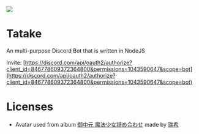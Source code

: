 ![](https://web-static.vercel.app/tatake-banner.png)
# Tatake
An multi-purpose Discord Bot that is written in NodeJS

Invite: [https://discord.com/api/oauth2/authorize?client_id=846778609372364800&permissions=1043590647&scope=bot](https://discord.com/api/oauth2/authorize?client_id=846778609372364800&permissions=1043590647&scope=bot)

# Licenses
* Avatar used from album [御中元 魔法少女詰め合わせ](https://www.pixiv.net/member_illust.php?mode=medium&illust_id=44692506) made by [瑞希](https://www.pixiv.net/member.php?id=137253)